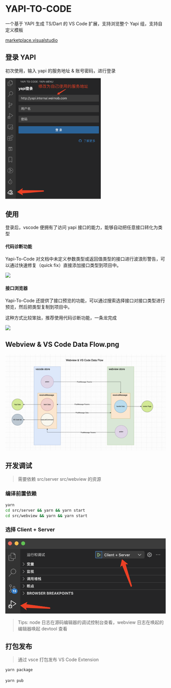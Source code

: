 # YAPI-TO-CODE

一个基于 YAPI 生成 TS/Dart 的 VS Code 扩展，支持浏览整个 Yapi 组，支持自定义模板

[marketplace.visualstudio](https://marketplace.visualstudio.com/items?itemName=zhixiaoqiang.yapi-to-code)

## 登录 YAPI

初次使用，输入 yapi 的服务地址 & 账号密码，进行登录

<img src="/public/login.png" width="300" />

## 使用

登录后，vscode 便拥有了访问 yapi 接口的能力，能够自动把任意接口转化为类型

#### 代码诊断功能

Yapi-To-Code 对文档中未定义参数类型或返回值类型的接口进行波浪形警告，可以通过快速修复（quick fix）直接添加接口类型到项目中。

<img src="https://qnm.hunliji.com/FnOC3c1bW5bzpRu23iArFXKTrMZH" width="800" />

#### 接口浏览器

Yapi-To-Code 还提供了接口预览的功能，可以通过搜索选择接口对接口类型进行预览，然后把类型复制到项目中。

这种方式比较笨拙，推荐使用代码诊断功能，一条龙完成

<img src="https://qnm.hunliji.com/FtK9IFJlRvKdPCA4jLNoEXs1xyKO" width="800" />

## Webview & VS Code Data Flow.png

![Webview & VS Code Data Flow](public/Webview%20&%20VS%20Code%20Data%20Flow.png)
## 开发调试

> 需要依赖 src/server src/webview 的资源

### 编译前置依赖

```bash
yarn
cd src/server && yarn && yarn start
cd src/webview && yarn && yarn start
```

### 选择 Client + Server

![debug](/public/debug.png)

> Tips: node 日志在源码编辑器的调试控制台查看，webview 日志在唤起的编辑器唤起 devtool 查看

## 打包发布

> 通过 vsce 打包发布 VS Code Extension

```bash
yarn package

yarn pub
```
